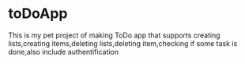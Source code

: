 # toDoApp
This is my pet project of making ToDo app that supports creating lists,creating items,deleting lists,deleting item,checking if some task is done,also include authentification

